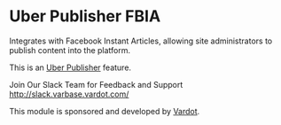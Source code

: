 # Uber Publisher FBIA 

Integrates with Facebook Instant Articles, allowing site administrators to
 publish content into the platform.

This is an [Uber Publisher](https://www.drupal.org/project/uber_publisher)
feature.

Join Our Slack Team for Feedback and Support 
http://slack.varbase.vardot.com/

This module is sponsored and developed by [Vardot](https://www.drupal.org/vardot).
